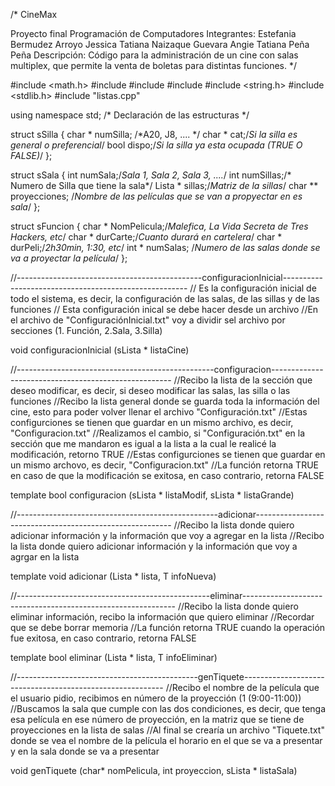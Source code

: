 /*              CineMax

Proyecto final Programación de Computadores
Integrantes:
            Estefania Bermudez Arroyo
            Jessica Tatiana Naizaque Guevara
            Angie Tatiana Peña Peña
Descripción: Código para la administración de un cine con salas multiplex,
que permite la venta de boletas para distintas funciones. */

#include <math.h>
#include <iomanip>
#include <fstream>
#include <iostream>
#include <string.h>
#include <stdlib.h>
#include "listas.cpp"

using namespace std;
/* Declaración de las estructuras */

struct sSilla
{
    char * numSilla; /*A20, J8, .... */
    char * cat;/*Si la silla es general o preferencial*/
    bool dispo;/*Si la silla ya esta ocupada (TRUE O FALSE)*/
};

struct sSala
{
    int numSala;/*Sala 1, Sala 2, Sala 3, ....*/
    int numSillas;/* Numero de Silla que tiene la sala*/
    Lista<sSilla> * sillas;/*Matriz de la sillas*/
    char ** proyecciones; /*Nombre de las películas que se van a propyectar en es sala*/
};

struct sFuncion
{
    char * NomPelicula;/*Malefica, La Vida Secreta de Tres Hackers, etc*/
    char * durCarte;/*Cuanto durará en cartelera*/
    char * durPeli;/*2h30min, 1:30, etc*/
    int * numSalas; /*Numero de las salas donde se va a proyectar la película*/
};

//----------------------------------------------configuracionInicial------------------------------------------------------
// Es la configuración inicial de todo el sistema, es decir, la configuración de las salas, de las sillas y de las funciones 
// Esta configuración inical se debe hacer desde un archivo 
//En el archivo de "ConfiguraciónInicial.txt" voy a dividir sel archivo por secciones (1. Función, 2.Sala, 3.Silla)

void configuracionInicial (sLista * listaCine) 

                                            
//-------------------------------------------------configuracion-----------------------------------------------------
//Recibo la lista de la sección que deseo modificar, es decir, si deseo modificar las salas, las silla o las funciones
//Recibo la lista general donde se guarda toda la información del cine, esto para poder volver llenar el archivo "Configuración.txt"
//Estas configurciones se tienen que guardar en un mismo archivo, es decir, "Configuracion.txt"
//Realizamos el cambio, si "Configuración.txt" en la sección que me mandaron es igual a la lista a la cual le realicé la modificación, retorno TRUE
//Estas configurciones se tienen que guardar en un mismo archovo, es decir, "Configuracion.txt"
//La función retorna TRUE en caso de que la modificación se exitosa, en caso contrario, retorna FALSE

template <typename T>
bool configuracion (sLista <T> * listaModif, sLista <T> * listaGrande)


//--------------------------------------------------adicionar---------------------------------------------------------
//Recibo la lista donde quiero adicionar información y la información que voy a agregar en la lista 
//Recibo la lista donde quiero adicionar información y la información que voy a agrgar en la lista 

template <typename T>
void adicionar (Lista <T> * lista, T infoNueva)


//------------------------------------------------eliminar-------------------------------------------------------------
//Recibo  la lista donde quiero eliminar información, recibo la información que quiero eliminar
//Recordar que se debe borrar memoria
//La función retorna TRUE cuando la operación fue exitosa, en caso contrario, retorna FALSE 

template <typename T>
bool eliminar (Lista <T> * lista, T infoEliminar)


//---------------------------------------------genTiquete----------------------------------------------------------
//Recibo el nombre de la película que el usuario pidio, recibimos en número de la proyección (1 (9:00-11:00))
//Buscamos la sala que cumple con las dos condiciones, es decir, que tenga esa película en ese número de proyección, en la matriz que se tiene de proyecciones en la lista de salas
//Al final se crearía un archivo "Tiquete.txt" donde se vea el nombre de la película el horario en el que se va a presentar y en la sala donde se va a presentar 

void genTiquete (char* nomPelicula, int proyeccion, sLista <sSala> * listaSala)
            
